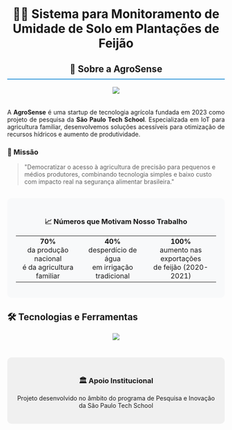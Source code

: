 <h1 align="center">🌱💧 Sistema para Monitoramento de Umidade de Solo em Plantações de Feijão</h1>


<h2 align="center" style="border-bottom: 2px solid #3498db; padding-bottom: 10px;">🏢 Sobre a AgroSense</h2>

<div align="center">
  <img src="https://github.com/user-attachments/assets/a853a316-2c97-4a9b-9675-851323a96bba"  style="margin-bottom: 20px;">
</div>

<p align="justify">
  A <strong>AgroSense</strong> é uma startup de tecnologia agrícola fundada em 2023 como projeto de pesquisa da <strong>São Paulo Tech School</strong>. Especializada em IoT para agricultura familiar, desenvolvemos soluções acessíveis para otimização de recursos hídricos e aumento de produtividade.
</p>

<h3>📜 Missão</h3>
<blockquote>
  "Democratizar o acesso à agricultura de precisão para pequenos e médios produtores, combinando tecnologia simples e baixo custo com impacto real na segurança alimentar brasileira."
</blockquote>


<div align="center" style="margin: 30px 0; background: #f8f9fa; padding: 20px; border-radius: 10px;">
  <h3>📈 Números que Motivam Nosso Trabalho</h3>
  <table>
    <tr>
      <td align="center">
        <strong>70%</strong><br>
        da produção nacional<br>é da agricultura familiar
      </td>
      <td align="center">
        <strong>40%</strong><br>
        desperdício de água<br>em irrigação tradicional
      </td>
      <td align="center">
        <strong>100%</strong><br>
        aumento nas exportações<br>de feijão (2020-2021)
      </td>
    </tr>
  </table>
</div>


<h2>🛠 Tecnologias e Ferramentas</h2>
<p align="center">
  <a href="https://skillicons.dev">
    <img src="https://skillicons.dev/icons?i=git,vscode,nodejs,html,css,js,discord" />
  </a>
</p>



<!-- Rodapé Institucional -->
<div align="center" style="margin-top: 40px; padding: 20px; background: #f0f0f0; border-radius: 10px;">
  <h3>🏛️ Apoio Institucional</h3>
 
  <p>
    Projeto desenvolvido no âmbito do programa de Pesquisa e Inovação da São Paulo Tech School<br>
   
  </p>
</div>
